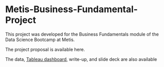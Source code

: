 # Metis-Business-Fundamental-Project

This project was developed for the Business Fundamentals module of the Data Science Bootcamp at Metis.

The project proposal is available here. 

The data, [Tableau dashboard](https://github.com/Yishu-D/Metis-Business-Fundamental-Project/blob/main/NFL%20Combined%20Data%20Case%20Study_Tableau%20Dashboard.pptx), write-up, and slide deck are also available
